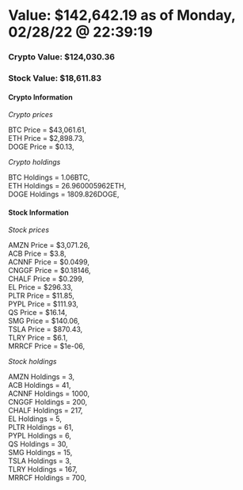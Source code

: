 # Value: $142,642.19 as of Monday, 02/28/22 @ 22:39:19 

### Crypto Value: $124,030.36

### Stock Value: $18,611.83

#### Crypto Information 
*Crypto prices* 

BTC Price = $43,061.61,  
ETH Price = $2,898.73,  
DOGE Price = $0.13,  


*Crypto holdings* 

BTC Holdings = 1.06BTC,  
ETH Holdings = 26.960005962ETH,  
DOGE Holdings = 1809.826DOGE,  


#### Stock Information 

*Stock prices* 

AMZN Price = $3,071.26,  
ACB Price = $3.8,  
ACNNF Price = $0.0499,  
CNGGF Price = $0.18146,  
CHALF Price = $0.299,  
EL Price = $296.33,  
PLTR Price = $11.85,  
PYPL Price = $111.93,  
QS Price = $16.14,  
SMG Price = $140.06,  
TSLA Price = $870.43,  
TLRY Price = $6.1,  
MRRCF Price = $1e-06,  


*Stock holdings* 

AMZN Holdings = 3,  
ACB Holdings = 41,  
ACNNF Holdings = 1000,  
CNGGF Holdings = 200,  
CHALF Holdings = 217,  
EL Holdings = 5,  
PLTR Holdings = 61,  
PYPL Holdings = 6,  
QS Holdings = 30,  
SMG Holdings = 15,  
TSLA Holdings = 3,  
TLRY Holdings = 167,  
MRRCF Holdings = 700,  


